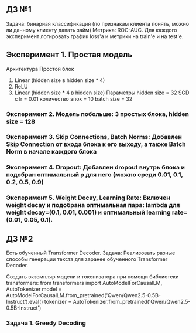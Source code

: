 ## ДЗ №1
Задача: бинарная классификация (по признакам клиента понять, можно ли данному клиенту давать займ)
Метрика: ROC-AUC. Для каждого эксперимент логировать график loss'а и метрики на train'е и на test'е.

## Эксперимент 1. Простая модель
Архитектура
Простой блок
1. Linear (hidden size в hidden size * 4)
2. ReLU
3. Linear (hidden size * 4 в hidden size)
Параметры
hidden size = 32
SGD c lr = 0.01
количество эпох = 10
batch size = 32
### Эксперимент 2. Модель побольше: 3 простых блока, hidden size = 128
### Эксперимент 3. Skip Connections, Batch Norms: Добавлен Skip Connection от входа блока к его выходу, а также Batch Norm в начале каждого блока
### Эксперимент 4. Dropout: Добавлен dropout внутрь блока и подобран оптимальный p для него (можно среди 0.01, 0.1, 0.2, 0.5, 0.9)
### Эксперимент 5. Weight Decay, Learning Rate: Включен weight decay и подобрана оптимальная пара: lambda для weight decay=(0.1, 0.01, 0.001) и оптимальный learning rate=(0.01, 0.05, 0.1).

## ДЗ №2
Есть обученный Transformer Decoder. 
Задача: Реализовать разные способы генерации текста для заранее обученного Transformer Decoder.

Создать экземпляр модели и токенизатора при помощи библиотеки transformers:
from transformers import AutoModelForCausalLM, AutoTokenizer
model = AutoModelForCausalLM.from_pretrained('Qwen/Qwen2.5-0.5B-Instruct').eval()
tokenizer = AutoTokenizer.from_pretrained('Qwen/Qwen2.5-0.5B-Instruct')

### Задача 1. Greedy Decoding



